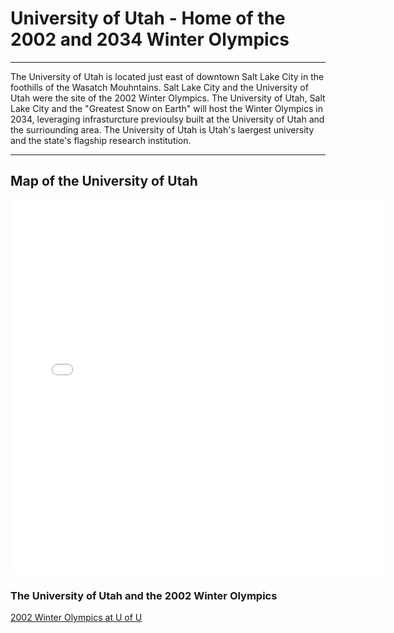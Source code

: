 # University of Utah - Home of the 2002 and 2034 Winter Olympics
***
The University of Utah is located just east of downtown Salt Lake City in the foothills of the Wasatch Mouhntains. Salt Lake City and the University of Utah were the site of the 2002 Winter Olympics. The University of Utah, Salt Lake City and the "Greatest Snow on Earth" will host the Winter Olympics in 2034, leveraging infrasturcture previoulsy built at the University of Utah and the surriounding area. The University of Utah is Utah's laergest university and the state's flagship research institution.
***

## Map of the University of Utah

<embed type="text/html" src="img/uu.html" width="600" height="600">

### The University of Utah and the 2002 Winter Olympics

[2002 Winter Olympics at U of U](https://olympics.utah.edu/#:~:text=Campus%20was%20ground%20zero%20for,Olympic%20space%2020%20years%20ago.)

